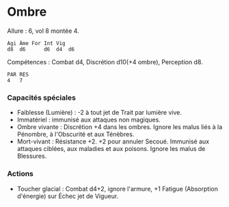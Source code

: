 # Ombre

Allure : 6, vol 8 montée 4.

	Agi	Âme	For	Int	Vig
	d8	d6  	d6	d4	d6

Compétences : Combat d4, Discrétion d10(+4 ombre), Perception d8.

	PAR	RES
	4	7

### Capacités spéciales
- Faiblesse (Lumière) : -2 à tout jet de Trait par lumière vive.
- Immatériel : immunisé aux attaques non magiques.
- Ombre vivante : Discrétion +4 dans les ombres. Ignore les malus liés à la Pénombre, à l'Obscurité et aux Ténèbres.
- Mort-vivant : Résistance +2. +2 pour annuler Secoué. Immunisé aux attaques ciblées, aux maladies et aux poisons. Ignore les malus de Blessures.

### Actions
- Toucher glacial : Combat d4+2, ignore l'armure, +1 Fatigue (Absorption d'énergie) sur Échec jet de Vigueur.  
